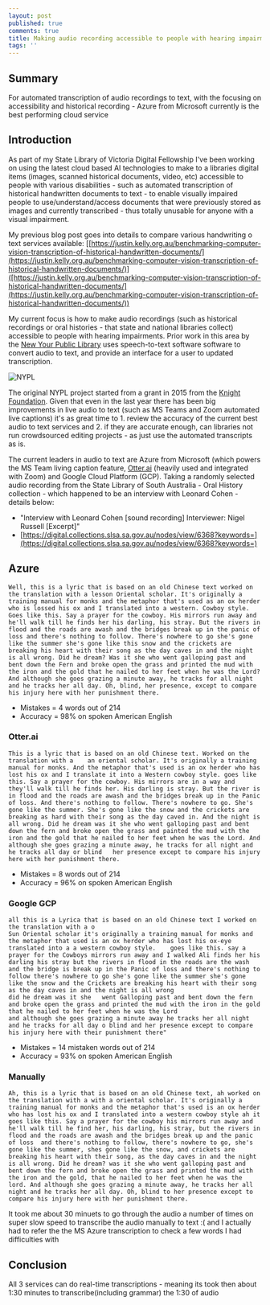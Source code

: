 ```yaml
---
layout: post
published: true
comments: true
title: Making audio recording accessible to people with hearing impairments.
tags: ''
---
```

##  Summary

For automated transcription of audio recordings to text, with the focusing on accessibility and historical recording - Azure from Microsoft currently is the best performing cloud service

## Introduction

As part of my State Library of Victoria Digital Fellowship I've been working on using the latest cloud  based AI technologies to make to a libraries digital items (images, scanned historical documents, video, etc) accessible to people with various disabilities - such as automated transcription of historical handwritten documents to text - to enable visually impaired people to use/understand/access documents that were previously stored as images and currently transcribed - thus totally unusable for anyone with a visual impairment. 

My previous blog post goes into details to compare various handwriting o text services available: [[https://justin.kelly.org.au/benchmarking-computer-vision-transcription-of-historical-handwritten-documents/](https://justin.kelly.org.au/benchmarking-computer-vision-transcription-of-historical-handwritten-documents/)]([https://justin.kelly.org.au/benchmarking-computer-vision-transcription-of-historical-handwritten-documents/](https://justin.kelly.org.au/benchmarking-computer-vision-transcription-of-historical-handwritten-documents/))

My current focus is how to make audio recordings (such as historical recordings or oral histories - that state and national libraries collect) accessible to people with hearing impairments. Prior work in this area by the [New Your Public Library]([http://transcribe.oralhistory.nypl.org/](http://transcribe.oralhistory.nypl.org/)) uses speech-to-text software software to convert audio to text, and provide an interface for a user to updated transcription. 

![NYPL]({{site.baseurl}}/img/2021-NYPL.png)


The original NYPL project started from a grant in 2015 from the [Knight Foundation]([https://knightfoundation.org/grants/together-we-listen](https://knightfoundation.org/grants/together-we-listen)). Given that even in the last year there has been big improvements in live audio to text (such as MS Teams and Zoom automated live captions) it's as great time to 1. review the accuracy of the current best audio to text services and 2. if they are accurate enough, can libraries not run crowdsourced editing projects - as just use the automated transcripts as is. 

The current leaders in audio to text are Azure from Microsoft (which powers the MS Team living caption feature, [Otter.ai](http://otter.ai) (heavily used and integrated with Zoom) and Google Cloud Platform (GCP). Taking a randomly selected audio recording from the State Library of South Australia - Oral History collection - which happened to be an interview with Leonard Cohen - details below:

- "Interview with Leonard Cohen [sound recording] Interviewer: Nigel Russell [Excerpt]"
- [https://digital.collections.slsa.sa.gov.au/nodes/view/6368?keywords=](https://digital.collections.slsa.sa.gov.au/nodes/view/6368?keywords=)



## Azure


```
Well, this is a lyric that is based on an old Chinese text worked on the translation with a lesson Oriental scholar. It's originally a training manual for monks and the metaphor that's used as an ox herder who is lossed his ox and I translated into a western. Cowboy style. Goes like this. Say a prayer for the cowboy. His mirrors run away and he'll walk till he finds her his darling, his stray. But the rivers in flood and the roads are awash and the bridges break up in the panic of loss and there's nothing to follow. There's nowhere to go she's gone like the summer she's gone like this snow and the crickets are breaking his heart with their song as the day caves in and the night is all wrong. Did he dream? Was it she who went galloping past and bent down the Fern and broke open the grass and printed the mud with the iron and the gold that he nailed to her feet when he was the Lord? And although she goes grazing a minute away, he tracks for all night and he tracks her all day. Oh, blind, her presence, except to compare his injury here with her punishment there. 
```

* Mistakes = 4 words out of 214
* Accuracy = 98% on spoken American English 

### Otter.ai


```
This is a lyric that is based on an old Chinese text. Worked on the translation with a    an oriental scholar. It's originally a training manual for monks. And the metaphor that's used is an ox herder who has lost his ox and I translate it into a Western cowboy style. goes like this. Say a prayer for the cowboy. His mirrors are in a way and they'll walk till he finds her. His darling is stray. But the river is in flood and the roads are awash and the bridges break up in the Panic of loss. And there's nothing to follow. There's nowhere to go. She's gone like the summer. She's gone like the snow and the crickets are breaking as hard with their song as the day caved in. And the night is all wrong. Did he dream was it she who went galloping past and bent down the fern and broke open the grass and painted the mud with the iron and the gold that he nailed to her feet when he was the Lord. And although she goes grazing a minute away, he tracks for all night and he tracks all day or blind   her presence except to compare his injury here with her punishment there.
```

* Mistakes = 8 words out of 214
* Accuracy = 96% on spoken American English 

### Google GCP


```
all this is a Lyrica that is based on an old Chinese text I worked on the translation with a o
Sun Oriental scholar it's originally a training manual for monks and the metaphor that used is an ox herder who has lost his ox-eye translated into a a western cowboy style.    goes like this. say a prayer for the Cowboys mirrors run away and I walked Ali finds her his darling his stray but the rivers in flood in the roads are the wash and the bridge is break up in the Panic of loss and there's nothing to follow there's nowhere to go she's gone like the summer she's gone like the snow and the Crickets are breaking his heart with their song as the day caves in and the night is all wrong
did he dream was it she   went Galloping past and bent down the fern and broke open the grass and printed the mud with the iron in the gold that he nailed to her feet when he was the Lord
and although she goes grazing a minute away he tracks her all night and he tracks for all day o blind and her presence except to compare his injury here with their punishment there"
```

* Mistakes = 14 mistaken words out of 214
* Accuracy = 93% on spoken American English 

### Manually

```
Ah, this is a lyric that is based on an old Chinese text, ah worked on the translation with a with a oriental scholar. It's originally a training manual for monks and the metaphor that's used is an ox herder who has lost his ox and I translated into a western cowboy style ah it goes like this. Say a prayer for the cowboy his mirrors run away and he'll walk till he find her, his darling, his stray, but the rivers in flood and the roads are awash and the bridges break up and the panic of loss  and there's nothing to follow, there's nowhere to go, she's gone like the summer, shes gone like the snow, and crickets are breaking his heart with their song, as the day caves in and the night is all wrong. Did he dream? was it she who went galloping past and bent down the fern and broke open the grass and printed the mud with the iron and the gold, that he nailed to her feet when he was the lord. And although she goes grazing a minute away, he tracks her all night and he tracks her all day. Oh, blind to her presence except to compare his injury here with her punishment there.
```

It took me about 30 minuets to go through the audio a number of times on super slow speed to transcribe the audio manually to text :( and I actually had to refer the the MS Azure transcription  to check a few words I had difficulties with

## Conclusion

All 3 services can do real-time transcriptions - meaning its took then about 1:30 minutes to transcribe(including grammar) the 1:30 of audio

